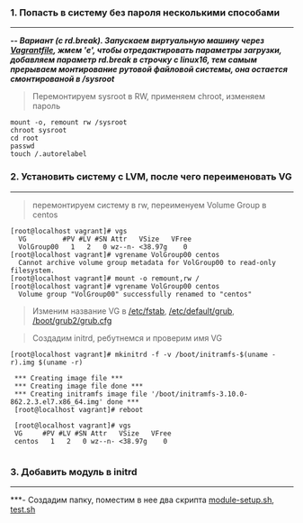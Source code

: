 ### 1. Попасть в систему без пароля несколькими способами
___

***-- Вариант (с rd.break). 
Запускаем виртуальную машину через [Vagrantfile](), жмем 'e', чтобы отредактировать параметры загрузки, добавляем параметр rd.break в строчку с linux16, тем самым прерываем монтирование рутовой файловой системы, она остается смонтированой в /sysroot***

> Перемонтируем sysroot в RW, применяем chroot, изменяем пароль

```console
mount -o, remount rw /sysroot
chroot sysroot
cd root
passwd
touch /.autorelabel
```

### 2. Установить систему с LVM, после чего переименовать VG
---
> перемонтируем систему в rw, переименуем Volume Group в centos
```console 
[root@localhost vagrant]# vgs
  VG         #PV #LV #SN Attr   VSize   VFree
  VolGroup00   1   2   0 wz--n- <38.97g    0 
[root@localhost vagrant]# vgrename VolGroup00 centos
  Cannot archive volume group metadata for VolGroup00 to read-only filesystem.
[root@localhost vagrant]# mount -o remount,rw /         
[root@localhost vagrant]# vgrename VolGroup00 centos
  Volume group "VolGroup00" successfully renamed to "centos"
  ```
  
  > Изменим название VG в  [/etc/fstab](https://github.com/ChurikovAnatolii/UNIT7_INITRD/blob/main/fstab), [/etc/default/grub](https://github.com/ChurikovAnatolii/UNIT7_INITRD/blob/main/grub), [/boot/grub2/grub.cfg](https://github.com/ChurikovAnatolii/UNIT7_INITRD/blob/main/grub.cfg)  
  
  > Создадим initrd, ребутнемся и проверим имя VG  
  ```console
  [root@localhost vagrant]# mkinitrd -f -v /boot/initramfs-$(uname -r).img $(uname -r)
  
   *** Creating image file ***
   *** Creating image file done ***
   *** Creating initramfs image file '/boot/initramfs-3.10.0-862.2.3.el7.x86_64.img' done ***
   [root@localhost vagrant]# reboot
   
   [root@localhost vagrant]# vgs
   VG     #PV #LV #SN Attr   VSize   VFree
   centos   1   2   0 wz--n- <38.97g    0 
   
  ```
### 3. Добавить модуль в initrd
---
***- Создадим папку, поместим в нее два скрипта [module-setup.sh](https://github.com/ChurikovAnatolii/UNIT7_INITRD/blob/main/module_setup.sh), [test.sh](https://github.com/ChurikovAnatolii/UNIT7_INITRD/blob/main/test.sh)
```console

```
